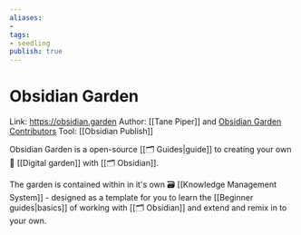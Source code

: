 ```yaml
---
aliases: 
- 
tags:
- seedling
publish: true
---
```


# Obsidian Garden

Link: https://obsidian.garden
Author: [[Tane Piper]] and [Obsidian Garden Contributors](https://github.com/tanepiper/obsidian-garden/graphs/contributors)
Tool: [[Obsidian Publish]]

Obsidian Garden is a open-source [[🗂️ Guides|guide]] to creating your own 🌳 [[Digital garden]] with [[🗂️ Obsidian]].

The garden is contained within in it's own 🗃 [[Knowledge Management System]] - designed as a template for you to learn the [[Beginner guides|basics]] of working with [[🗂️ Obsidian]] and extend and remix in to your own.
